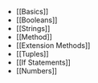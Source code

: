 - [[Basics]]
- [[Booleans]]
- [[Strings]]
- [[Method]]
- [[Extension Methods]]
- [[Tuples]]
- [[If Statements]]
- [[Numbers]]